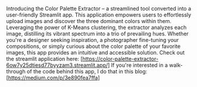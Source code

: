 Introducing the Color Palette Extractor – a streamlined tool converted into a user-friendly Streamlit app. This application empowers users to effortlessly upload images and discover the three dominant colors within them. Leveraging the power of K-Means clustering, the extractor analyzes each image, distilling its vibrant spectrum into a trio of prevailing hues. Whether you're a designer seeking inspiration, a photographer fine-tuning your compositions, or simply curious about the color palette of your favorite images, this app provides an intuitive and accessible solution.
Check out the streamlit application here: [https://color-palette-extractor-6ow7y25dtiesd77byyzam3.streamlit.app/]
If you're interested in a walk-through of the code behind this app, I do that in this blog:
[https://medium.com/p/3e890fea7ffa]
